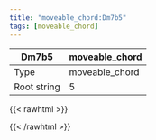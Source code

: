 ```yaml
---
title: "moveable_chord:Dm7b5"
tags: [moveable_chord]
---
```


|Dm7b5|moveable_chord|
|---|---|
|Type|moveable_chord|
|Root string|5|
{{< rawhtml >}}
<div class="container"></div>
<script>
const selector = '#container';
const chord = new ChordBox(selector);
chord.draw((new String("X5656X")));
</script>
{{< /rawhtml >}}
